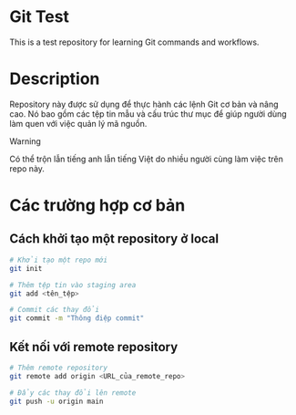 # Git Test
This is a test repository for learning Git commands and workflows.

# Description
Repository này được sử dụng để thực hành các lệnh Git cơ bản và nâng cao. Nó bao gồm các tệp tin mẫu và cấu trúc thư mục để giúp người dùng làm quen với việc quản lý mã nguồn.

> [!WARNING]
> Có thể trộn lẫn tiếng anh lẫn tiếng Việt do nhiều người cùng làm việc trên repo này.

# Các trường hợp cơ bản
## Cách khởi tạo một repository ở local
```bash
# Khởi tạo một repo mới
git init

# Thêm tệp tin vào staging area
git add <tên_tệp>

# Commit các thay đổi
git commit -m "Thông điệp commit"
```

## Kết nối với remote repository
```bash
# Thêm remote repository
git remote add origin <URL_của_remote_repo>

# Đẩy các thay đổi lên remote
git push -u origin main
```

